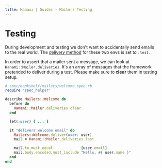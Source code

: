 ```yaml
---
title: Hanami | Guides - Mailers Testing
---
```


# Testing

During development and testing we don't want to accidentally send emails to the real world.
The [delivery method](/guides/mailers/delivery) for these two envs is set to `:test`.

In order to assert that a mailer sent a message, we can look at `Hanami::Mailer.deliveries`.
It's an array of messages that the framework pretended to deliver during a test.
Please make sure to **clear** them in testing setup.

```ruby
# spec/bookshelf/mailers/welcome_spec.rb
require 'spec_helper'

describe Mailers::Welcome do
  before do
    Hanami::Mailer.deliveries.clear
  end

  let(:user) { ... }

  it "delivers welcome email" do
    Mailers::Welcome.deliver(user: user)
    mail = Hanami::Mailer.deliveries.last

    mail.to.must_equal             [user.email]
    mail.body.encoded.must_include "Hello, #{ user.name }"
  end
end
```
